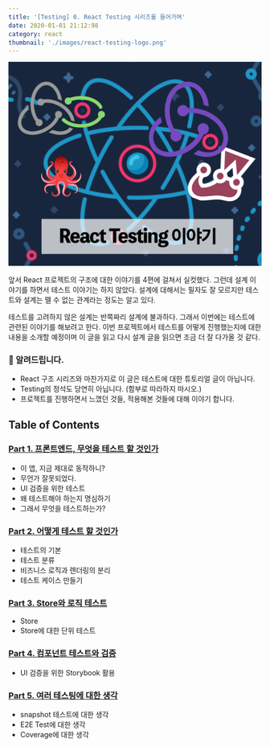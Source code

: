 ```yaml
---
title: '[Testing] 0. React Testing 시리즈를 들어가며'
date: 2020-01-01 21:12:98
category: react
thumbnail: './images/react-testing-logo.png'
---
```


![react-testing-logo](./images/react-testing-logo.png)

앞서 React 프로젝트의 구조에 대한 이야기를 4편에 걸쳐서 실컷했다. 그런데 설계 이야기를 하면서 테스트 이야기는 하지 않았다. 설계에 대해서는 필자도 잘 모르지만 테스트와 설계는 뗄 수 없는 관계라는 정도는 알고 있다.

테스트를 고려하지 않은 설계는 반쪽짜리 설계에 불과하다. 그래서 이번에는 테스트에 관련된 이야기를 해보려고 한다. 이번 프로젝트에서 테스트를 어떻게 진행했는지에 대한 내용을 소개할 예정이며 이 글을 읽고 다시 설계 글을 읽으면 조금 더 잘 다가올 것 같다.

### 🚧 알려드립니다.

- React 구조 시리즈와 마찬가지로 이 글은 테스트에 대한 튜토리얼 글이 아닙니다.
- Testing의 정석도 당연히 아닙니다. (함부로 따라하지 마시오.)
- 프로젝트를 진행하면서 느꼈던 것들, 적용해본 것들에 대해 이야기 합니다.

## Table of Contents

### [Part 1. 프론트엔드, 무엇을 테스트 할 것인가](https://jbee.io/react/testing-1-react-testing/)

- 이 앱, 지금 제대로 동작하니?
- 무언가 잘못되었다.
- UI 검증을 위한 테스트
- 왜 테스트해야 하는지 명심하기
- 그래서 무엇을 테스트하는가?

### [Part 2. 어떻게 테스트 할 것인가](https://jbee.io/react/testing-2-react-testing/)

- 테스트의 기본
- 테스트 분류
- 비즈니스 로직과 렌더링의 분리
- 테스트 케이스 만들기

### [Part 3. Store와 로직 테스트](https://jbee.io/react/testing-3-react-testing/)

- Store
- Store에 대한 단위 테스트

### [Part 4. 컴포넌트 테스트와 검증](https://jbee.io/react/testing-4-react-testing/)

- UI 검증을 위한 Storybook 활용

### [Part 5. 여러 테스팅에 대한 생각](https://jbee.io/react/testing-5-react-testing/)

- snapshot 테스트에 대한 생각
- E2E Test에 대한 생각
- Coverage에 대한 생각
